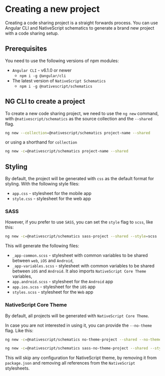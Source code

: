 # Creating a new project

Creating a code sharing project is a straight forwards process. You can use Angular CLI and NativeScript schematics to generate a brand new project with a code sharing setup.

## Prerequisites 

You need to use the following versions of npm modules:

 * `Angular CLI` - v6.1.0 or newer
	 * `npm i -g @angular/cli`
 * The latest version of `NativeScript Schematics` 
	 * `npm i -g @nativescript/schematics`

## NG CLI to create a project

To create a new code sharing project, we need to use the `ng new` command, with `@nativescript/schematics` as the source collection and the `--shared` flag.

```bash
ng new --collection=@nativescript/schematics project-name --shared
```

or using a shorthand for `collection`


```bash
ng new -c=@nativescript/schematics project-name --shared
```

## Styling

By default, the project will be generated with `css` as the default format for styling. With the following style files:

 * `app.css` - stylesheet for the mobile app
 * `style.css` - stylesheet for the web app

### SASS

However, if you prefer to use `SASS`, you can set the `style` flag to `scss`, like this:

```bash
ng new -c=@nativescript/schematics sass-project --shared --style=scss
```

This will generate the following files:

 * `_app-common.scss` - stylesheet with common variables to be shared between `web`, `iOS` and `Android`,
 * `_app-variables.scss` - stylesheet with common variables to be shared between `iOS` and `Android`. It also imports `NativeScript Core Theme` variables,
 * `app.android.scss` - stylesheet for the `Android` app
 * `app.ios.scss` - stylesheet for the `iOS` app
 * `styles.scss` - stylesheet for the `Web` app
 
### NativeScript Core Theme
 
By default, all projects will be generated with `NativeScript Core Theme`.

In case you are not interested in using it, you can provide the `--no-theme` flag. Like this:

```bash
ng new -c=@nativescript/schematics no-theme-project --shared --no-theme
```

```bash
ng new -c=@nativescript/schematics sass-no-theme-project --shared --style=scss --no-theme
```

This will skip any configuration for NativeScript theme, by removing it from `package.json` and removing all references from the `NativeScript` stylesheets.

